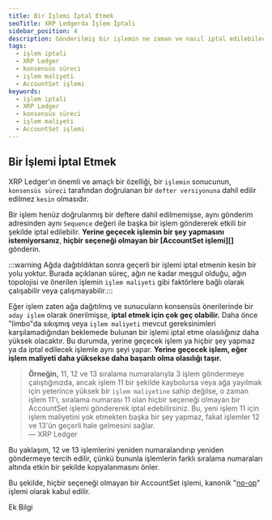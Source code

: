 ```yaml
---
title: Bir İşlemi İptal Etmek
seoTitle: XRP Ledgerda İşlem İptali
sidebar_position: 4
description: Gönderilmiş bir işlemin ne zaman ve nasıl iptal edilebileceğini anlayın. XRP Ledgerın işlem iptal süreci ve dikkate almanız gereken önemli noktalar hakkında bilgi edinin.
tags: 
  - işlem iptali
  - XRP Ledger
  - konsensüs süreci
  - işlem maliyeti
  - AccountSet işlemi
keywords: 
  - işlem iptali
  - XRP Ledger
  - konsensüs süreci
  - işlem maliyeti
  - AccountSet işlemi
---
```


## Bir İşlemi İptal Etmek

XRP Ledger'ın önemli ve amaçlı bir özelliği, bir `işlemin` sonucunun, `konsensüs süreci` tarafından doğrulanan bir `defter versiyonuna` dahil edilir edilmez `kesin` olmasıdır.

Bir işlem henüz doğrulanmış bir deftere dahil edilmemişse, aynı gönderim adresinden aynı `Sequence` değeri ile başka bir işlem göndererek etkili bir şekilde iptal edilebilir. **Yerine geçecek işlemin bir şey yapmasını istemiyorsanız**, **hiçbir seçeneği olmayan bir [AccountSet işlemi][]** gönderin.

:::warning Ağda dağıtıldıktan sonra geçerli bir işlemi iptal etmenin kesin bir yolu yoktur. Burada açıklanan süreç, ağın ne kadar meşgul olduğu, ağın topolojisi ve önerilen işlemin `işlem maliyeti` gibi faktörlere bağlı olarak çalışabilir veya çalışmayabilir.:::

Eğer işlem zaten ağa dağıtılmış ve sunucuların konsensüs önerilerinde bir `aday işlem` olarak önerilmişse, **iptal etmek için çok geç olabilir.** Daha önce "limbo"da sıkışmış veya `işlem maliyeti` mevcut gereksinimleri karşılamadığından beklemede bulunan bir işlemi iptal etme olasılığınız daha yüksek olacaktır. Bu durumda, yerine geçecek işlem ya hiçbir şey yapmaz ya da iptal edilecek işlemle aynı şeyi yapar. **Yerine geçecek işlem, eğer işlem maliyeti daha yüksekse daha başarılı olma olasılığı taşır.**

> **Örneğin,** 11, 12 ve 13 sıralama numaralarıyla 3 işlem göndermeye çalıştığınızda, ancak işlem 11 bir şekilde kaybolursa veya ağa yayılmak için yeterince yüksek bir `işlem maliyetine` sahip değilse, o zaman işlem 11'i, sıralama numarası 11 olan hiçbir seçeneği olmayan bir AccountSet işlemi göndererek iptal edebilirsiniz. Bu, yeni işlem 11 için işlem maliyetini yok etmekten başka bir şey yapmaz, fakat işlemler 12 ve 13'ün geçerli hale gelmesini sağlar.  
> — XRP Ledger

Bu yaklaşım, 12 ve 13 işlemlerini yeniden numaralandırıp yeniden göndermeye tercih edilir, çünkü bununla işlemlerin farklı sıralama numaraları altında etkin bir şekilde kopyalanmasını önler.

Bu şekilde, hiçbir seçeneği olmayan bir AccountSet işlemi, kanonik "[no-op](http://en.wikipedia.org/wiki/NOP)" işlemi olarak kabul edilir.


Ek Bilgi




